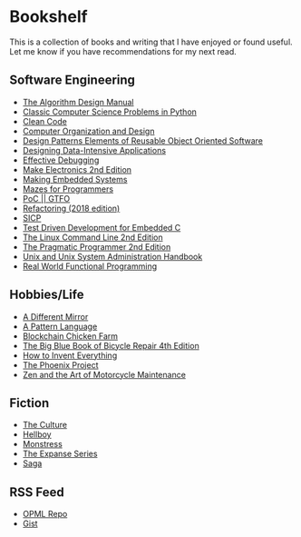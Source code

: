 <div id="root">
    <h1>Bookshelf</h1>
    <p>This is a collection of books and writing that I have enjoyed or found useful.<br>Let me know if you have
        recommendations for my next read.</p>
    <h2>Software Engineering</h2>
    <ul>
        <li><a href="https://www.algorist.com">The Algorithm Design Manual</a></li>
        <li><a href="https://www.manning.com/books/classic-computer-science-problems-in-python">Classic Computer Science Problems in Python</a></li>
        <li><a href="https://www.pearson.com/en-us/subject-catalog/p/clean-code/P200000003481/9780136083238">Clean Code</a></li>
        <li><a href="https://dl.acm.org/citation.cfm?id=3153875">Computer Organization and Design</a></li>
        <li><a href="https://www.oreilly.com/library/view/design-patterns-elements/0201633612/">Design Patterns Elements of Reusable Object Oriented Software</a></li>
        <li><a href="https://dataintensive.net/">Designing Data-Intensive Applications</a></li>
        <li><a href="https://www.pearson.com/us/higher-education/program/Spinellis-Effective-Debugging-66-Specific-Ways-to-Debug-Software-and-Systems/PGM328356.html">Effective Debugging</a></li>
        <li><a href="https://www.adafruit.com/product/203">Make Electronics 2nd Edition</a></li>
        <li><a href="https://shop.oreilly.com/product/0636920017776.do">Making Embedded Systems</a></li>
        <li><a href="https://pragprog.com/book/jbmaze/mazes-for-programmers">Mazes for Programmers</a></li>
        <li><a href="https://nostarch.com/gtfo">PoC || GTFO</a></li>
        <li><a href="https://martinfowler.com/books/refactoring.html">Refactoring (2018 edition) </a></li>
        <li><a href="https://mitpress.mit.edu/sites/default/files/sicp/index.html">SICP</a></li>
        <li><a href="https://pragprog.com/book/jgade/test-driven-development-for-embedded-c">Test Driven Development for Embedded C</a></li>
        <li><a href="https://nostarch.com/tlcl2">The Linux Command Line 2nd Edition</a></li>
        <li><a href="https://pragprog.com/book/tpp20/the-pragmatic-programmer-20th-anniversary-edition)">The Pragmatic Programmer 2nd Edition</a></li>
        <li><a href="https://www.oreilly.com/library/view/unix-and-linux/9780134278308/">Unix and Unix System Administration Handbook</a></li>
        <li><a href="https://www.manning.com/books/real-world-functional-programming">Real World Functional Programming</a></li>
    </ul>
    <h2>Hobbies/Life</h2>
    <ul>
        <li><a href="https://www.goodreads.com/book/show/37564.A_Different_Mirror">A Different Mirror</a></li>
        <li><a href="https://en.wikipedia.org/wiki/A_Pattern_Language">A Pattern Language</a></li>
        <li><a href="https://us.macmillan.com/books/9780374538668">Blockchain Chicken Farm</a></li>
        <li><a href="https://www.parktool.com/product/big-blue-book-of-bicycle-repair-4th-edition-bbb-4">The Big Blue Book of Bicycle Repair 4th Edition</a></li>
        <li><a href="https://www.howtoinventeverything.com">How to Invent Everything</a></li>
        <li><a href="https://www.oreilly.com/library/view/the-phoenix-project/9781457191350/">The Phoenix Project</a></li>
        <li><a href="https://en.wikipedia.org/wiki/Zen_and_the_Art_of_Motorcycle_Maintenance">Zen and the Art of Motorcycle Maintenance</a></li>
    </ul>
    <h2>Fiction</h2>
    <ul>
        <li><a href="https://en.wikipedia.org/wiki/Culture_series">The Culture</a></li>
        <li><a href="https://www.darkhorse.com/Search/Browse/Hellboy">Hellboy</a></li>
        <li><a href="https://imagecomics.com/comics/releases/monstress">Monstress</a></li>
        <li><a href="https://www.orbitbooks.net/orbit-extras/the-expanse/">The Expanse Series</a></li>
        <li><a href="https://imagecomics.com/comics/series/saga">Saga</a></li>
    </ul>
    <h2>RSS Feed</h2>
    <ul>
        <li><a href="https://github.com/n0mn0m/feed">OPML Repo</a></li>
        <li><a href="https://gist.github.com/n0mn0m/bf51d3c67fdadc74bcc11c822c90c382">Gist</a></li>
    </ul>
</div>
